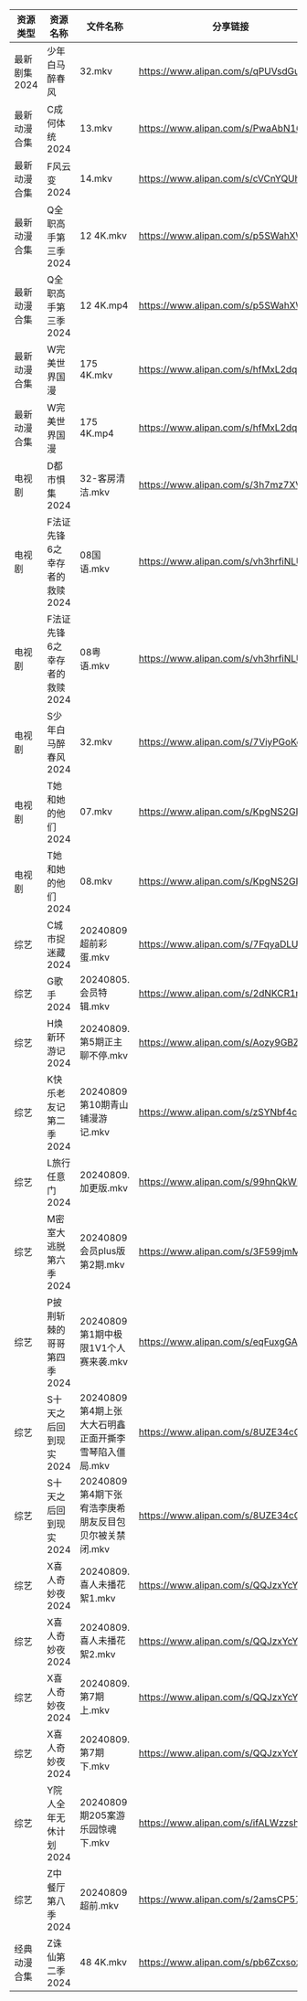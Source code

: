 | 资源类型     | 资源名称              | 文件名称                              | 分享链接                                 | 更新时间                |
| -------- | ----------------- | --------------------------------- | ------------------------------------ | ------------------- |
| 最新剧集2024 | 少年白马醉春风           | 32.mkv                            | https://www.alipan.com/s/qPUVsdGuwLe | 2024-08-09 14:10:20 |
| 最新动漫合集   | C成何体统2024         | 13.mkv                            | https://www.alipan.com/s/PwaAbN16cec | 2024-08-09 18:28:23 |
| 最新动漫合集   | F风云变2024          | 14.mkv                            | https://www.alipan.com/s/cVCnYQUhJmX | 2024-08-09 18:28:26 |
| 最新动漫合集   | Q全职高手第三季2024      | 12 4K.mkv                         | https://www.alipan.com/s/p5SWahXWKvy | 2024-08-09 18:28:29 |
| 最新动漫合集   | Q全职高手第三季2024      | 12 4K.mp4                         | https://www.alipan.com/s/p5SWahXWKvy | 2024-08-09 18:28:29 |
| 最新动漫合集   | W完美世界国漫           | 175 4K.mkv                        | https://www.alipan.com/s/hfMxL2dqhGu | 2024-08-09 18:28:32 |
| 最新动漫合集   | W完美世界国漫           | 175 4K.mp4                        | https://www.alipan.com/s/hfMxL2dqhGu | 2024-08-09 18:28:32 |
| 电视剧      | D都市惧集2024         | 32-客房清洁.mkv                       | https://www.alipan.com/s/3h7mz7XVT7D | 2024-08-09 14:05:32 |
| 电视剧      | F法证先锋6之幸存者的救赎2024 | 08国语.mkv                          | https://www.alipan.com/s/vh3hrfiNLUZ | 2024-08-09 14:05:41 |
| 电视剧      | F法证先锋6之幸存者的救赎2024 | 08粤语.mkv                          | https://www.alipan.com/s/vh3hrfiNLUZ | 2024-08-09 14:05:41 |
| 电视剧      | S少年白马醉春风2024      | 32.mkv                            | https://www.alipan.com/s/7ViyPGoKdyN | 2024-08-09 14:06:29 |
| 电视剧      | T她和她的他们2024       | 07.mkv                            | https://www.alipan.com/s/KpgNS2GPyN5 | 2024-08-09 14:06:50 |
| 电视剧      | T她和她的他们2024       | 08.mkv                            | https://www.alipan.com/s/KpgNS2GPyN5 | 2024-08-09 14:06:49 |
| 综艺       | C城市捉迷藏2024        | 20240809超前彩蛋.mkv                  | https://www.alipan.com/s/7FqyaDLUvoi | 2024-08-09 16:07:40 |
| 综艺       | G歌手2024           | 20240805.会员特辑.mkv                 | https://www.alipan.com/s/2dNKCR1mK3D | 2024-08-09 14:07:49 |
| 综艺       | H焕新环游记2024        | 20240809.第5期正主聊不停.mkv             | https://www.alipan.com/s/Aozy9GBZZwu | 2024-08-09 14:07:55 |
| 综艺       | K快乐老友记第二季2024     | 20240809第10期青山铺漫游记.mkv            | https://www.alipan.com/s/zSYNbf4cpYQ | 2024-08-09 16:08:01 |
| 综艺       | L旅行任意门2024        | 20240809.加更版.mkv                  | https://www.alipan.com/s/99hnQkWKkeJ | 2024-08-09 14:08:13 |
| 综艺       | M密室大逃脱第六季2024     | 20240809会员plus版第2期.mkv            | https://www.alipan.com/s/3F599jmMJTn | 2024-08-09 16:08:08 |
| 综艺       | P披荆斩棘的哥哥第四季2024   | 20240809第1期中极限1V1个人赛来袭.mkv        | https://www.alipan.com/s/eqFuxgGAPnZ | 2024-08-09 16:08:28 |
| 综艺       | S十天之后回到现实2024     | 20240809第4期上张大大石明鑫正面开撕李雪琴陷入僵局.mkv | https://www.alipan.com/s/8UZE34cCGTv | 2024-08-09 16:08:40 |
| 综艺       | S十天之后回到现实2024     | 20240809第4期下张宥浩李庚希朋友反目包贝尔被关禁闭.mkv | https://www.alipan.com/s/8UZE34cCGTv | 2024-08-09 16:08:40 |
| 综艺       | X喜人奇妙夜2024        | 20240809.喜人未播花絮1.mkv              | https://www.alipan.com/s/QQJzxYcYSnn | 2024-08-09 14:09:08 |
| 综艺       | X喜人奇妙夜2024        | 20240809.喜人未播花絮2.mkv              | https://www.alipan.com/s/QQJzxYcYSnn | 2024-08-09 14:09:08 |
| 综艺       | X喜人奇妙夜2024        | 20240809.第7期上.mkv                 | https://www.alipan.com/s/QQJzxYcYSnn | 2024-08-09 14:09:08 |
| 综艺       | X喜人奇妙夜2024        | 20240809.第7期下.mkv                 | https://www.alipan.com/s/QQJzxYcYSnn | 2024-08-09 16:09:01 |
| 综艺       | Y院人全年无休计划2024     | 20240809期205案游乐园惊魂下.mkv           | https://www.alipan.com/s/ifALWzzshRd | 2024-08-09 16:09:16 |
| 综艺       | Z中餐厅第八季2024       | 20240809超前.mkv                    | https://www.alipan.com/s/2amsCP57Grh | 2024-08-09 16:07:17 |
| 经典动漫合集   | Z诛仙第二季2024        | 48 4K.mkv                         | https://www.alipan.com/s/pb6ZcxsozSy | 2024-08-09 18:28:20 |
